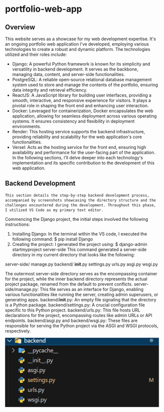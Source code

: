 ﻿# portfolio-web-app
## Overview
This website serves as a showcase for my web development expertise. It's an ongoing portfolio web application I've developed, employing various technologies to create a robust and dynamic platform. The technologies utilized and their roles include:
* Django: A powerful Python framework is known for its simplicity and versatility in backend development. It serves as the backbone, managing data, content, and server-side functionalities.
*	PostgreSQL: A reliable open-source relational database management system used to store and manage the contents of the portfolio, ensuring data integrity and retrieval efficiency.
*	ReactJS: A JavaScript library for building user interfaces, providing a smooth, interactive, and responsive experience for visitors. It plays a pivotal role in shaping the front end and enhancing user interaction.
*	Docker: Leveraged for containerization, Docker encapsulates the web application, allowing for seamless deployment across various operating systems. It ensures consistency and flexibility in deployment environments.
*	Render: This hosting service supports the backend infrastructure, providing reliability and scalability for the web application's core functionalities.
*	Versel: Acts as the hosting service for the front end, ensuring high availability and performance for the user-facing part of the application.
In the following sections, I'll delve deeper into each technology's implementation and its specific contribution to the development of this web application.

## Backend Development
	This section details the step-by-step backend development process, accompanied by screenshots showcasing the directory structure and the challenges encountered during the development. Throughout this phase, I utilized VS Code as my primary text editor.
Commencing the Django project, the initial steps involved the following instructions: 
1.	Installing Django:
In the terminal within the VS code, I executed the following command:
 $ pip install Django
2.	Creating the project:
I generated the project using:
$ django-admin startmyproject server-side
This command generated a server-side directory in my current directory that looks like the following:

server-side/
   	 manage.py
    	 backend/
        __init__.py
        settings.py
        urls.py
        asgi.py
        wsgi.py

The outermost server-side directory serves as the encompassing container for the project, while the inner backend directory represents the actual project package, renamed from the default to prevent conflicts.
server-side/manage.py: This file serves as an interface for Django, enabling various functionalities like running the server, creating admin superusers, or generating apps.
backend/__init__.py: An empty file signaling that the directory is a Python package.
backend/settings.py: A crucial configuration file specific to this Python project.
backend/urls.py: This file hosts URL declarations for the project, encompassing routes like admin URLs or API endpoints.
backend/asgi.py and backend/wsgi.py: These files are responsible for serving the Python project via the ASGI and WSGI protocols, respectively.

![backend](https://github.com/abdou19-97/Portfolio-backend/blob/main/backend.png?raw=true)

